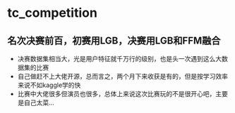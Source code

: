 # tc_competition

## 名次决赛前百，初赛用LGB，决赛用LGB和FFM融合
- 决赛数据集相当大，光是用户特征就千万行的级别，也是头一次遇到这么大数据集的比赛
- 自己做赶不上大佬开源，总而言之，两个月下来收获是有的，但是按学习效率来说不如kaggle学的快
- 比赛中大佬很多但演员也很多，总体上来说这次比赛玩的不是很开心吧，主要是自己太菜...
